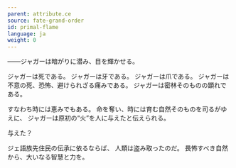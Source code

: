 ```yaml
---
parent: attribute.ce
source: fate-grand-order
id: primal-flame
language: ja
weight: 0
---
```


───ジャガーは暗がりに潜み、目を輝かせる。

ジャガーは死である。
ジャガーは牙である。
ジャガーは爪である。
ジャガーは不意の死、恐怖、避けられざる痛みである。
ジャガーは密林そのものの顕れである。

すなわち時には恵みでもある。
命を奪い、時には育む自然そのものを司るがゆえに、
ジャガーは原初の“火”を人に与えたと伝えられる。

与えた？

ジェ語族先住民の伝承に依るならば、
人類は盗み取ったのだ。
畏怖すべき自然から、大いなる智慧と力を。
